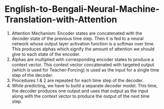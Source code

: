 # English-to-Bengali-Neural-Machine-Translation-with-Attention

1. Attention Mechanism: Encoder states are concatenated with the decoder state of the previous time step. Then it is fed to a neural network whose output layer activation function is a softmax over time. This produces alphas which signify the amount of attention we should give to each state of the encoder.
2. Alphas are multiplied with corresponding encoder states to produce a context vector. This context vector concatenated with targeted output (which is used for Teacher-Forcing) is used as the input for a single time step of the decoder.
3. Procedures 1 & 2 are repeated for each time step of the decoder.
4. While predicting, we have to build a separate decoder model. This time, the decoder produces one output and uses that output as the input along with the context vector to produce the output of the next time step. 
